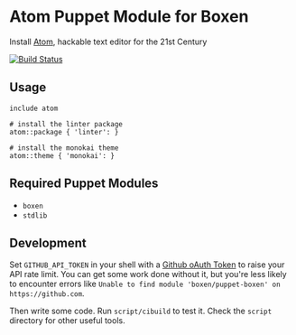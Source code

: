 # Atom Puppet Module for Boxen

Install [Atom](http://atom.io), hackable text editor for the 21st Century

[![Build Status](https://travis-ci.org/boxen/puppet-atom.svg?=master)](https://travis-ci.org/boxen/puppet-atom)

## Usage

```puppet
include atom

# install the linter package
atom::package { 'linter': }

# install the monokai theme
atom::theme { 'monokai': }
```

## Required Puppet Modules

* `boxen`
* `stdlib`

## Development

Set `GITHUB_API_TOKEN` in your shell with a [Github oAuth Token](https://help.github.com/articles/creating-an-oauth-token-for-command-line-use) to raise your API rate limit. You can get some work done without it, but you're less likely to encounter errors like `Unable to find module 'boxen/puppet-boxen' on https://github.com`.

Then write some code. Run `script/cibuild` to test it. Check the `script`
directory for other useful tools.
